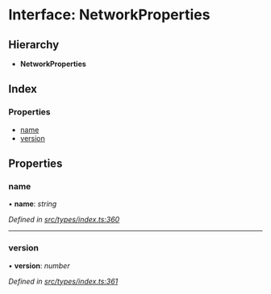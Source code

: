 # Interface: NetworkProperties

## Hierarchy

* **NetworkProperties**

## Index

### Properties

* [name](_src_types_index_.networkproperties.md#name)
* [version](_src_types_index_.networkproperties.md#version)

## Properties

###  name

• **name**: *string*

*Defined in [src/types/index.ts:360](https://github.com/PolymathNetwork/polymesh-sdk/blob/6f0a424/src/types/index.ts#L360)*

___

###  version

• **version**: *number*

*Defined in [src/types/index.ts:361](https://github.com/PolymathNetwork/polymesh-sdk/blob/6f0a424/src/types/index.ts#L361)*
